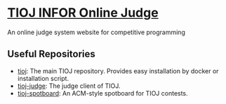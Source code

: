 [TIOJ INFOR Online Judge](http://tioj.ck.tp.edu.tw/)
==

An online judge system website for competitive programming

## Useful Repositories

- [tioj](https://github.com/TIOJ-INFOR-Online-Judge/tioj): The main TIOJ repository. Provides easy installation by docker or installation script.
- [tioj-judge](https://github.com/TIOJ-INFOR-Online-Judge/tioj-judge): The judge client of TIOJ.
- [tioj-spotboard](https://github.com/TIOJ-INFOR-Online-Judge/tioj-spotboard): An ACM-style spotboard for TIOJ contests.
